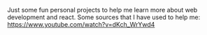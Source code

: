 Just some fun personal projects to help me learn more about web development and react.
Some sources that I have used to help me:
https://www.youtube.com/watch?v=dKch_WrYwd4
